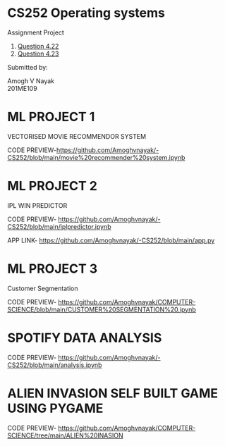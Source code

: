 

# CS252 Operating systems

Assignment Project



1. [Question 4.22](https://github.com/Amoghvnayak/-CS252/blob/main/4.22/4.22(new).c)
2. [Question 4.23](https://github.com/Amoghvnayak/-CS252/blob/main/4.23/4.23.c)

Submitted by:<br>

Amogh V Nayak<br>
201ME109


# ML PROJECT 1

VECTORISED MOVIE RECOMMENDOR SYSTEM

CODE PREVIEW-https://github.com/Amoghvnayak/-CS252/blob/main/movie%20recommender%20system.ipynb

# ML PROJECT 2

IPL WIN PREDICTOR

CODE PREVIEW- https://github.com/Amoghvnayak/-CS252/blob/main/iplpredictor.ipynb

APP LINK- https://github.com/Amoghvnayak/-CS252/blob/main/app.py

# ML PROJECT 3

Customer Segmentation 

CODE PREVIEW- https://github.com/Amoghvnayak/COMPUTER-SCIENCE/blob/main/CUSTOMER%20SEGMENTATION%20.ipynb






# SPOTIFY DATA ANALYSIS

CODE PREVIEW- https://github.com/Amoghvnayak/-CS252/blob/main/analysis.ipynb

# ALIEN INVASION SELF BUILT GAME USING PYGAME

CODE PREVIEW- https://github.com/Amoghvnayak/COMPUTER-SCIENCE/tree/main/ALIEN%20INASION


